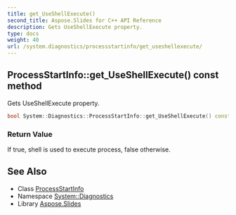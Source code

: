 ```yaml
---
title: get_UseShellExecute()
second_title: Aspose.Slides for C++ API Reference
description: Gets UseShellExecute property.
type: docs
weight: 40
url: /system.diagnostics/processstartinfo/get_useshellexecute/
---
```

## ProcessStartInfo::get_UseShellExecute() const method


Gets UseShellExecute property.

```cpp
bool System::Diagnostics::ProcessStartInfo::get_UseShellExecute() const
```


### Return Value

If true, shell is used to execute process, false otherwise.

## See Also

* Class [ProcessStartInfo](../)
* Namespace [System::Diagnostics](../../)
* Library [Aspose.Slides](../../../)